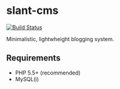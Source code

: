 slant-cms
=========
[![Build Status](https://magnum.travis-ci.com/EZTEQ/slant-cms.svg?token=VzYpme59KqhXoRebGz4m&branch=master)](https://magnum.travis-ci.com/EZTEQ/slant-cms)

Minimalistic, lightwheight blogging system.

Requirements
------------
- PHP 5.5+ (recommended)
- MySQL(i)
